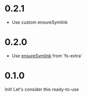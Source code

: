 # 0.2.1

-   Use custom ensureSymlink

# 0.2.0

-   Use [ensureSymlink](https://github.com/jprichardson/node-fs-extra/blob/HEAD/docs/ensureSymlink.md) from 'fs-extra'

# 0.1.0

Init! Let's consider this ready-to-use
